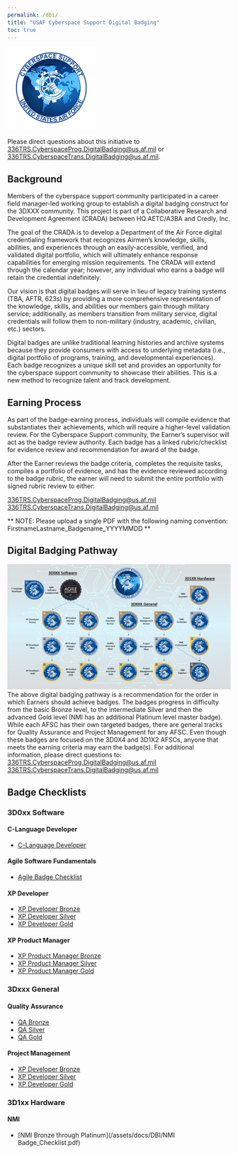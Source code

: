 ```yaml
---
permalink: /dbi/
title: "USAF Cyberspace Support Digital Badging"
toc: true
---
```

![CyberSpace Support Logo](/assets/images/CyberSpaceSupportLogo.png)

Please direct questions about this initiative to 336TRS.CyberspaceProg.DigitalBadging@us.af.mil or
336TRS.CyberspaceTrans.DigitalBadging@us.af.mil.

## Background
Members of the cyberspace support community participated in a career field manager-led working group to establish a digital badging construct for the 3DXXX community. This project is part of a Collaborative Research and Development Agreement (CRADA) between HQ AETC/A3BA and Credly, Inc.

The goal of the CRADA is to develop a Department of the Air Force digital credentialing framework that recognizes Airmen’s knowledge, skills, abilities, and experiences through an easily-accessible, verified, and validated digital portfolio, which will ultimately enhance response capabilities for emerging mission requirements. The CRADA will extend through the calendar year; however, any individual who earns a badge will retain the credential indefinitely.

Our vision is that digital badges will serve in lieu of legacy training systems (TBA, AFTR, 623s) by providing a more comprehensive representation of the knowledge, skills, and abilities our members gain through military service; additionally, as members transition from military service, digital credentials will follow them to non-military (industry, academic, civilian, etc.) sectors.

Digital badges are unlike traditional learning histories and archive systems because they provide consumers with access to underlying metadata (i.e., digital portfolio of programs, training, and developmental experiences). Each badge recognizes a unique skill set and provides an opportunity for the cyberspace support community to showcase their abilities. This is a new method to recognize talent and track development.


## Earning Process
As part of the badge-earning process, individuals will compile evidence that substantiates their achievements, which will require a higher-level validation review. For the Cyberspace Support community, the Earner’s supervisor will act as the badge review authority. Each badge has a linked rubric/checklist for evidence review and recommendation for award of the badge.

After the Earner reviews the badge criteria, completes the requisite tasks, compiles a portfolio of evidence, and has the evidence reviewed according to the badge rubric, the earner will need to submit the entire portfolio with signed rubric review to either:

336TRS.CyberspaceProg.DigitalBadging@us.af.mil
336TRS.CyberspaceTrans.DigitalBadging@us.af.mil

** NOTE: Please upload a single PDF with the following naming convention:
FirstnameLastname_Badgename_YYYYMMDD **

## Digital Badging Pathway
 ![Digital Badging Pathways](/assets/images/DigitalBadgingPathways.png)
 The above digital badging pathway is a recommendation for the order in which Earners should achieve badges. The badges progress in difficulty from the basic Bronze level, to the intermediate Silver and then the advanced Gold level (NMI has an additional Platinum level master badge). While each AFSC has their own targeted badges, there are general tracks for Quality Assurance and Project Management for any AFSC. Even though these badges are focused on the 3D0X4 and 3D1X2 AFSCs, anyone that meets the earning criteria may earn the badge(s).
For additional information, please direct questions to: 
336TRS.CyberspaceProg.DigitalBadging@us.af.mil
336TRS.CyberspaceTrans.DigitalBadging@us.af.mil

## Badge Checklists
### 3D0xx Software

#### C-Language Developer
* [C-Language Developer](/assets/docs/DBI/CLangDeveloper_Basic_Checklist.pdf)

#### Agile Software Fundamentals
* [Agile Badge Checklist](/assets/docs/DBI/AgileSoftwareFundamentals_Rubric.pdf)

#### XP Developer
* [XP Developer Bronze](/assets/docs/DBI/XPDeveloper_Bronze_Checklist.pdf)
* [XP Developer Silver](/assets/docs/DBI/XPDeveloper_Silver_Checklist.pdf)
* [XP Developer Gold](/assets/docs/DBI/XPDeveloper_Gold_Checklist.pdf)

#### XP Product Manager
* [XP Product Manager Bronze](/assets/docs/DBI/XPProductManager_Bronze_Checklist.pdf)
* [XP Product Manager Silver](/assets/docs/DBI/XPProductManager_Silver_Rubric.pdf)
* [XP Product Manager Gold](/assets/docs/DBI/XPProductManager_Master_Checklist.pdf)

### 3Dxxx General

#### Quality Assurance
* [QA Bronze](/assets/docs/DBI/QA_Bronze_Checklist.pdf)
* [QA Silver](/assets/docs/DBI/QA_Silver_Checklist.pdf.pdf)
* [QA Gold](/assets/docs/DBI/QA_Gold_Checklist.pdf)

#### Project Management
* [XP Developer Bronze](/assets/docs/DBI/XPDeveloper_Bronze_Checklist.pdf)
* [XP Developer Silver](/assets/docs/DBI/XPDeveloper_Silver_Checklist.pdf)
* [XP Developer Gold](/assets/docs/DBI/XPDeveloper_Gold_Checklist.pdf)

### 3D1xx Hardware

#### NMI
* [NMI Bronze through Platinum](/assets/docs/DBI/NMI Badge_Checklist.pdf)
